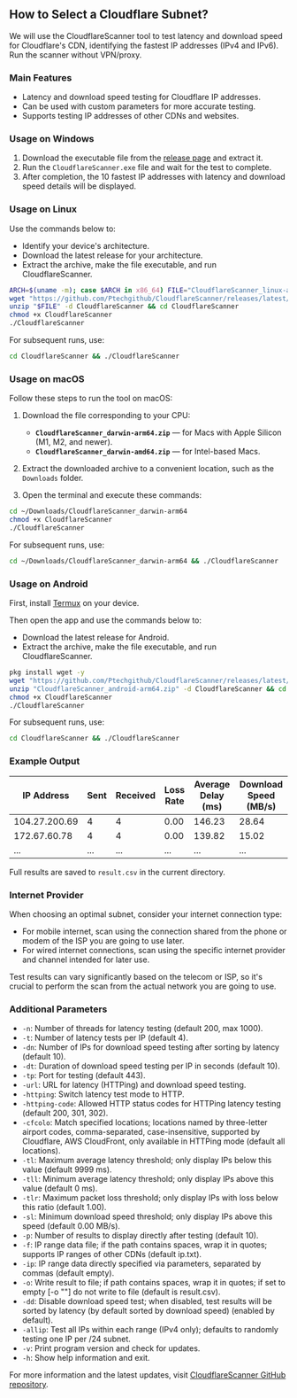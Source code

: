 ## How to Select a Cloudflare Subnet?

We will use the CloudflareScanner tool to test latency and download speed for Cloudflare's CDN, identifying the fastest IP addresses (IPv4 and IPv6). Run the scanner without VPN/proxy.

### Main Features

- Latency and download speed testing for Cloudflare IP addresses.
- Can be used with custom parameters for more accurate testing.
- Supports testing IP addresses of other CDNs and websites.

### Usage on Windows

1. Download the executable file from the [release page](https://github.com/Ptechgithub/CloudflareScanner/releases/latest) and extract it.
2. Run the `CloudflareScanner.exe` file and wait for the test to complete.
3. After completion, the 10 fastest IP addresses with latency and download speed details will be displayed.

### Usage on Linux

Use the commands below to:
- Identify your device's architecture.
- Download the latest release for your architecture.
- Extract the archive, make the file executable, and run CloudflareScanner.

```bash
ARCH=$(uname -m); case $ARCH in x86_64) FILE="CloudflareScanner_linux-amd64.zip";; aarch64|arm64) FILE="CloudflareScanner_linux-arm64.zip";; armv7l) FILE="CloudflareScanner_linux-arm7.zip";; mips64) FILE="CloudflareScanner_linux-mips64.zip";; mips64le) FILE="CloudflareScanner_linux-mips64le.zip";; riscv64) FILE="CloudflareScanner_linux-riscv64.zip";; *) echo "Unsupported architecture: $ARCH"; exit 1;; esac
wget "https://github.com/Ptechgithub/CloudflareScanner/releases/latest/download/$FILE"
unzip "$FILE" -d CloudflareScanner && cd CloudflareScanner
chmod +x CloudflareScanner
./CloudflareScanner
```

For subsequent runs, use:

```bash
cd CloudflareScanner && ./CloudflareScanner
```

### Usage on macOS

Follow these steps to run the tool on macOS:

1. Download the file corresponding to your CPU:
   - **`CloudflareScanner_darwin-arm64.zip`** — for Macs with Apple Silicon (M1, M2, and newer).
   - **`CloudflareScanner_darwin-amd64.zip`** — for Intel-based Macs.

2. Extract the downloaded archive to a convenient location, such as the `Downloads` folder.

3. Open the terminal and execute these commands:

```bash
cd ~/Downloads/CloudflareScanner_darwin-arm64
chmod +x CloudflareScanner
./CloudflareScanner
```

For subsequent runs, use:

```bash
cd ~/Downloads/CloudflareScanner_darwin-arm64 && ./CloudflareScanner
```

### Usage on Android

First, install [Termux](https://play.google.com/store/apps/details?id=com.termux) on your device.

Then open the app and use the commands below to:
- Download the latest release for Android.
- Extract the archive, make the file executable, and run CloudflareScanner.

```bash
pkg install wget -y
wget "https://github.com/Ptechgithub/CloudflareScanner/releases/latest/download/CloudflareScanner_android-arm64.zip"
unzip "CloudflareScanner_android-arm64.zip" -d CloudflareScanner && cd CloudflareScanner
chmod +x CloudflareScanner
./CloudflareScanner
```

For subsequent runs, use:

```bash
cd CloudflareScanner && ./CloudflareScanner
```

### Example Output

| IP Address    | Sent | Received | Loss Rate | Average Delay (ms) | Download Speed (MB/s) |
| ------------- | ---- | -------- | --------- | ------------------ | --------------------- |
| 104.27.200.69 | 4    | 4        | 0.00      | 146.23             | 28.64                 |
| 172.67.60.78  | 4    | 4        | 0.00      | 139.82             | 15.02                 |
| ...           | ...  | ...      | ...       | ...                | ...                   |

Full results are saved to `result.csv` in the current directory.

### Internet Provider

When choosing an optimal subnet, consider your internet connection type:

- For mobile internet, scan using the connection shared from the phone or modem of the ISP you are going to use later.
- For wired internet connections, scan using the specific internet provider and channel intended for later use.

Test results can vary significantly based on the telecom or ISP, so it's crucial to perform the scan from the actual network you are going to use.

### Additional Parameters

- `-n`: Number of threads for latency testing (default 200, max 1000).
- `-t`: Number of latency tests per IP (default 4).
- `-dn`: Number of IPs for download speed testing after sorting by latency (default 10).
- `-dt`: Duration of download speed testing per IP in seconds (default 10).
- `-tp`: Port for testing (default 443).
- `-url`: URL for latency (HTTPing) and download speed testing.
- `-httping`: Switch latency test mode to HTTP.
- `-httping-code`: Allowed HTTP status codes for HTTPing latency testing (default 200, 301, 302).
- `-cfcolo`: Match specified locations; locations named by three-letter airport codes, comma-separated, case-insensitive, supported by Cloudflare, AWS CloudFront, only available in HTTPing mode (default all locations).
- `-tl`: Maximum average latency threshold; only display IPs below this value (default 9999 ms).
- `-tll`: Minimum average latency threshold; only display IPs above this value (default 0 ms).
- `-tlr`: Maximum packet loss threshold; only display IPs with loss below this ratio (default 1.00).
- `-sl`: Minimum download speed threshold; only display IPs above this speed (default 0.00 MB/s).
- `-p`: Number of results to display directly after testing (default 10).
- `-f`: IP range data file; if the path contains spaces, wrap it in quotes; supports IP ranges of other CDNs (default ip.txt).
- `-ip`: IP range data directly specified via parameters, separated by commas (default empty).
- `-o`: Write result to file; if path contains spaces, wrap it in quotes; if set to empty [-o ""] do not write to file (default is result.csv).
- `-dd`: Disable download speed test; when disabled, test results will be sorted by latency (by default sorted by download speed) (enabled by default).
- `-allip`: Test all IPs within each range (IPv4 only); defaults to randomly testing one IP per /24 subnet.
- `-v`: Print program version and check for updates.
- `-h`: Show help information and exit.

For more information and the latest updates, visit [CloudflareScanner GitHub repository](https://github.com/Ptechgithub/CloudflareScanner).
